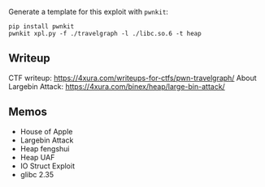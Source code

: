 Generate a template for this exploit with `pwnkit`:
```
pip install pwnkit
pwnkit xpl.py -f ./travelgraph -l ./libc.so.6 -t heap
```

## Writeup
CTF writeup: https://4xura.com/writeups-for-ctfs/pwn-travelgraph/
About Largebin Attack: https://4xura.com/binex/heap/large-bin-attack/

## Memos

* House of Apple
* Largebin Attack
* Heap fengshui
* Heap UAF
* IO Struct Exploit
* glibc 2.35



